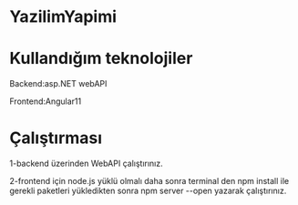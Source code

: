 # YazilimYapimi
# Kullandığım teknolojiler
Backend:asp.NET webAPI

Frontend:Angular11
# Çalıştırması
1-backend üzerinden WebAPI çalıştırınız.

2-frontend için node.js yüklü olmalı daha sonra terminal den npm install ile gerekli paketleri yükledikten sonra npm server --open yazarak çalıştırınız.
